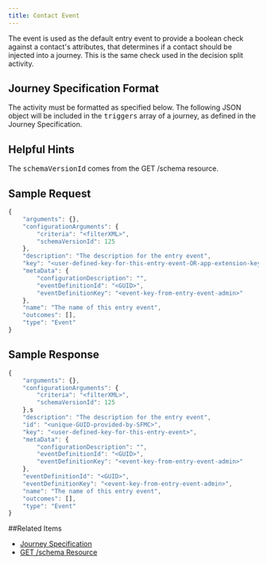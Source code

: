 ```yaml
---
title: Contact Event
---
```


The event is used as the default entry event to provide a boolean check against a contact's attributes, that determines if a contact should be injected into a journey. This is the same check used in the decision split activity.

## Journey Specification Format
The activity must be formatted as specified below. The following JSON object will be included in the <samp class="codeph nolang">triggers</samp> array of a journey, as defined in the Journey Specification.

## Helpful Hints
The <samp class="codeph nolang">schemaVersionId</samp> comes from the GET /schema resource.

## Sample Request
```js
{
    "arguments": {},
    "configurationArguments": {
        "criteria": "<filterXML>",
        "schemaVersionId": 125
    },
    "description": "The description for the entry event",
    "key": "<user-defined-key-for-this-entry-event-OR-app-extension-key>",
    "metaData": {
        "configurationDescription": "",
        "eventDefinitionId": "<GUID>",
        "eventDefinitionKey": "<event-key-from-entry-event-admin>"
    },
    "name": "The name of this entry event",
    "outcomes": [],
    "type": "Event"
}
```

## Sample Response
```js
{
    "arguments": {},
    "configurationArguments": {
        "criteria": "<filterXML>",
        "schemaVersionId": 125
    },s
    "description": "The description for the entry event",
    "id": "<unique-GUID-provided-by-SFMC>",
    "key": "<user-defined-key-for-this-entry-event>",
    "metaData": {
        "configurationDescription": "",
        "eventDefinitionId": "<GUID>",
        "eventDefinitionKey": "<event-key-from-entry-event-admin>"
    },
    "eventDefinitionId": "<GUID>",
    "eventDefinitionKey": "<event-key-from-entry-event-admin>",
    "name": "The name of this entry event",
    "outcomes": [],
    "type": "Event"
}
```

##Related Items
* [Journey Specification](getting-started-spec.htm)
* [GET /schema Resource](schemasCollection.htm)